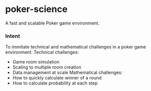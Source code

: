 # poker-science

A fast and scalable Poker game environment.

### Intent
To immitate technical and mathematical challenges in a poker game environment. 
Technical challenges:
- Game room simulation
- Scaling to multiple room creation
- Data management at scale
Mathematical challenges:
- How to quickly calculate winner of a round
- How to calculate probability at each step

